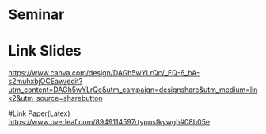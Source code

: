 # Seminar

# Link Slides
https://www.canva.com/design/DAGh5wYLrQc/_FQ-6_bA-s2muhxbjOCEaw/edit?utm_content=DAGh5wYLrQc&utm_campaign=designshare&utm_medium=link2&utm_source=sharebutton

#Link Paper(Latex)
https://www.overleaf.com/8949114597rtyppsfkywgh#08b05e
